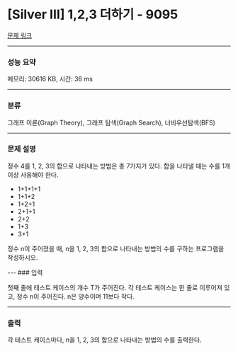 # [Silver III] 1,2,3 더하기 - 9095

[문제 링크](https://www.acmicpc.net/problem/9095) 

---
### 성능 요약
메모리: 30616 KB, 시간: 36 ms

---
### 분류
그래프 이론(Graph Theory), 그래프 탐색(Graph Search), 너비우선탐색(BFS)

---
### 문제 설명
<p>정수 4를 1, 2, 3의 합으로 나타내는 방법은 총 7가지가 있다. 합을 나타낼 때는 수를 1개 이상 사용해야 한다.</p>

- 1+1+1+1
- 1+1+2
- 1+2+1
- 2+1+1
- 2+2
- 1+3
- 3+1
<p>정수 n이 주어졌을 때, n을 1, 2, 3의 합으로 나타내는 방법의 수를 구하는 프로그램을 작성하시오.</p>
---
### 입력
<p>첫째 줄에 테스트 케이스의 개수 T가 주어진다. 각 테스트 케이스는 한 줄로 이루어져 있고, 정수 n이 주어진다. n은 양수이며 11보다 작다.</p>


---
### 출력 
<p>각 테스트 케이스마다, n을 1, 2, 3의 합으로 나타내는 방법의 수를 출력한다.</p>
